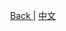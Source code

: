 <p align="center">
 <a href="https://natasha.dotnetcore.xyz/"> Back </a> |  <a href="https://natasha.dotnetcore.xyz/zh/update/2019.html"> 中文 </a>
</p> 